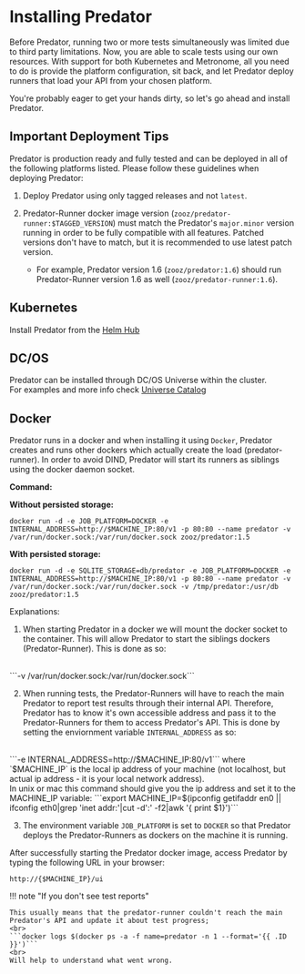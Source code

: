 # Installing Predator

Before Predator, running two or more tests simultaneously was limited due to third party limitations. Now, you are able to scale tests using our own resources. With support for both Kubernetes and Metronome, all you need to do is provide the platform configuration, sit back, and let Predator deploy runners that load your API from your chosen platform. 

You're probably eager to get your hands dirty, so let's go ahead and install Predator.

## Important Deployment Tips
Predator is production ready and fully tested and can be deployed in all of the following platforms listed. Please follow these guidelines when deploying Predator:

1. Deploy Predator using only tagged releases and not `latest`.

2. Predator-Runner docker image version (`zooz/predator-runner:$TAGGED_VERSION`) must match the Predator's `major.minor` version running in order to be fully compatible with all features. Patched versions don't have to match, but it is recommended to use latest patch version.
    - For example, Predator version 1.6 (`zooz/predator:1.6`) should run Predator-Runner version 1.6 as well (`zooz/predator-runner:1.6`). 

## Kubernetes

Install Predator from the [Helm Hub](https://hub.helm.sh/charts/zooz/predator)  

## DC/OS

Predator can be installed through DC/OS Universe within the cluster.
<br>
For examples and more info check [Universe Catalog](https://universe.dcos.io/#/package/predator/version/latest)

## Docker

Predator runs in a docker and when installing it using ```Docker```, Predator creates and runs other dockers which actually create the load (predator-runner).
In order to avoid DIND, Predator will start its runners as siblings using the docker daemon socket.

<b>Command:</b>

<b>Without persisted storage:</b>

```docker run -d -e JOB_PLATFORM=DOCKER -e INTERNAL_ADDRESS=http://$MACHINE_IP:80/v1 -p 80:80 --name predator -v /var/run/docker.sock:/var/run/docker.sock zooz/predator:1.5```

<b>With persisted storage:</b>

```docker run -d -e SQLITE_STORAGE=db/predator -e JOB_PLATFORM=DOCKER -e INTERNAL_ADDRESS=http://$MACHINE_IP:80/v1 -p 80:80 --name predator -v /var/run/docker.sock:/var/run/docker.sock -v /tmp/predator:/usr/db zooz/predator:1.5```

Explanations:

1. When starting Predator in a docker we will mount the docker socket to the container. This will allow Predator to start the siblings dockers (Predator-Runner). This is done as so:
<br>
```-v /var/run/docker.sock:/var/run/docker.sock``` 

2. When running tests, the Predator-Runners will have to reach the main Predator to report test results through their internal API. Therefore, Predator has to know it's own accessible address and pass it to the Predator-Runners for them to access Predator's API. This is done by setting the enviornment variable ```INTERNAL_ADDRESS``` as so:
<br> 
 ```-e INTERNAL_ADDRESS=http://$MACHINE_IP:80/v1```
   where `$MACHINE_IP` is the local ip address of your machine (not localhost, but actual ip address - it is your local network address).
   <br>In unix or mac this command should give you the ip address and set it to the MACHINE_IP variable:
   ```export MACHINE_IP=$(ipconfig getifaddr en0 || ifconfig eth0|grep 'inet addr:'|cut -d':' -f2|awk '{ print $1}')```

3. The environment variable ```JOB_PLATFORM``` is set to ```DOCKER``` so that Predator deploys the Predator-Runners as dockers on the machine it is running.

After successfully starting the Predator docker image, access Predator by typing the following URL in your browser:

```http://{$MACHINE_IP}/ui```

!!! note "If you don't see test reports"
   
    This usually means that the predator-runner couldn't reach the main Predator's API and update it about test progress;
    <br>
    ```docker logs $(docker ps -a -f name=predator -n 1 --format='{{ .ID }}')```
    <br>
    Will help to understand what went wrong.
